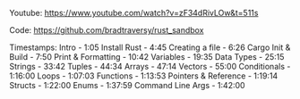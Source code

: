 
Youtube: 
https://www.youtube.com/watch?v=zF34dRivLOw&t=511s

Code:
https://github.com/bradtraversy/rust_sandbox

Timestamps:
Intro - 1:05
Install Rust - 4:45
Creating a file - 6:26
Cargo Init & Build - 7:50
Print & Formatting - 10:42
Variables - 19:35
Data Types - 25:15
Strings - 33:42
Tuples - 44:34
Arrays - 47:14
Vectors - 55:00
Conditionals - 1:16:00
Loops - 1:07:03
Functions - 1:13:53
Pointers & Reference - 1:19:14
Structs - 1:22:00
Enums - 1:37:59
Command Line Args - 1:42:00